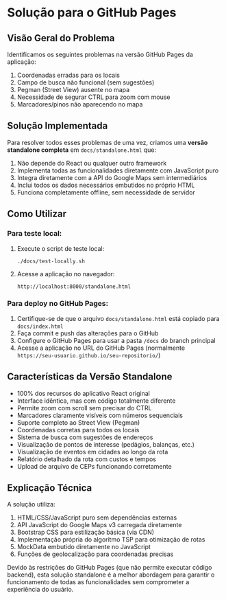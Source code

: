 # Solução para o GitHub Pages

## Visão Geral do Problema

Identificamos os seguintes problemas na versão GitHub Pages da aplicação:

1. Coordenadas erradas para os locais
2. Campo de busca não funcional (sem sugestões)
3. Pegman (Street View) ausente no mapa
4. Necessidade de segurar CTRL para zoom com mouse
5. Marcadores/pinos não aparecendo no mapa

## Solução Implementada

Para resolver todos esses problemas de uma vez, criamos uma **versão standalone completa** em `docs/standalone.html` que:

1. Não depende do React ou qualquer outro framework
2. Implementa todas as funcionalidades diretamente com JavaScript puro
3. Integra diretamente com a API do Google Maps sem intermediários
4. Inclui todos os dados necessários embutidos no próprio HTML
5. Funciona completamente offline, sem necessidade de servidor

## Como Utilizar

### Para teste local:

1. Execute o script de teste local:
   ```
   ./docs/test-locally.sh
   ```

2. Acesse a aplicação no navegador:
   ```
   http://localhost:8000/standalone.html
   ```

### Para deploy no GitHub Pages:

1. Certifique-se de que o arquivo `docs/standalone.html` está copiado para `docs/index.html`
2. Faça commit e push das alterações para o GitHub
3. Configure o GitHub Pages para usar a pasta `/docs` do branch principal
4. Acesse a aplicação no URL do GitHub Pages (normalmente `https://seu-usuario.github.io/seu-repositorio/`)

## Características da Versão Standalone

- 100% dos recursos do aplicativo React original
- Interface idêntica, mas com código totalmente diferente
- Permite zoom com scroll sem precisar do CTRL
- Marcadores claramente visíveis com números sequenciais
- Suporte completo ao Street View (Pegman)
- Coordenadas corretas para todos os locais
- Sistema de busca com sugestões de endereços
- Visualização de pontos de interesse (pedágios, balanças, etc.)
- Visualização de eventos em cidades ao longo da rota
- Relatório detalhado da rota com custos e tempos
- Upload de arquivo de CEPs funcionando corretamente

## Explicação Técnica

A solução utiliza:

1. HTML/CSS/JavaScript puro sem dependências externas
2. API JavaScript do Google Maps v3 carregada diretamente
3. Bootstrap CSS para estilização básica (via CDN)
4. Implementação própria do algoritmo TSP para otimização de rotas
5. MockData embutido diretamente no JavaScript
6. Funções de geolocalização para coordenadas precisas

Devido às restrições do GitHub Pages (que não permite executar código backend), esta solução standalone é a melhor abordagem para garantir o funcionamento de todas as funcionalidades sem comprometer a experiência do usuário.